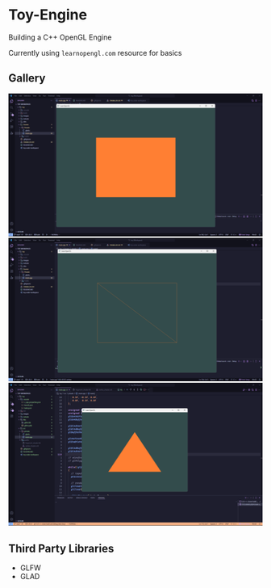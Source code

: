 # Toy-Engine
Building a C++ OpenGL Engine

Currently using `learnopengl.com` resource for basics

## Gallery
![Rectangle](Images/rectangle.png)
![Wireframe](Images/wireframe.png)
![helloTriangle](Images/helloTriangle.png)


## Third Party Libraries
- GLFW
- GLAD
